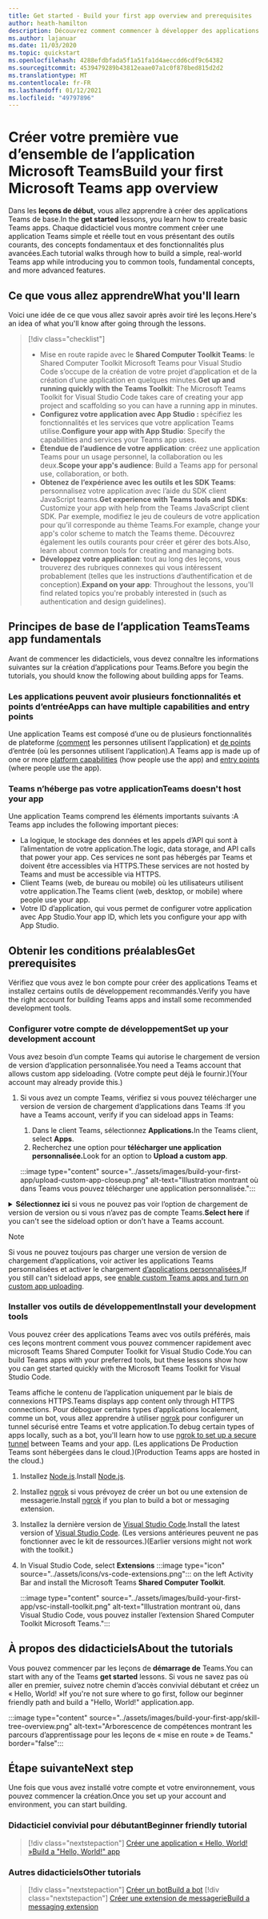 ```yaml
---
title: Get started - Build your first app overview and prerequisites
author: heath-hamilton
description: Découvrez comment commencer à développer des applications Microsoft Teams et configurer votre environnement.
ms.author: lajanuar
ms.date: 11/03/2020
ms.topic: quickstart
ms.openlocfilehash: 4288efdbfada5f1a51fa1d4aeccdd6cdf9c64382
ms.sourcegitcommit: 4539479289b43812eaae07a1c0f878bed815d2d2
ms.translationtype: MT
ms.contentlocale: fr-FR
ms.lasthandoff: 01/12/2021
ms.locfileid: "49797896"
---
```

# <a name="build-your-first-microsoft-teams-app-overview"></a><span data-ttu-id="c5f04-103">Créer votre première vue d’ensemble de l’application Microsoft Teams</span><span class="sxs-lookup"><span data-stu-id="c5f04-103">Build your first Microsoft Teams app overview</span></span>

<span data-ttu-id="c5f04-104">Dans les **leçons de début,** vous allez apprendre à créer des applications Teams de base.</span><span class="sxs-lookup"><span data-stu-id="c5f04-104">In the **get started** lessons, you learn how to create basic Teams apps.</span></span> <span data-ttu-id="c5f04-105">Chaque didacticiel vous montre comment créer une application Teams simple et réelle tout en vous présentant des outils courants, des concepts fondamentaux et des fonctionnalités plus avancées.</span><span class="sxs-lookup"><span data-stu-id="c5f04-105">Each tutorial walks through how to build a simple, real-world Teams app while introducing you to common tools, fundamental concepts, and more advanced features.</span></span>

## <a name="what-youll-learn"></a><span data-ttu-id="c5f04-106">Ce que vous allez apprendre</span><span class="sxs-lookup"><span data-stu-id="c5f04-106">What you'll learn</span></span>

<span data-ttu-id="c5f04-107">Voici une idée de ce que vous allez savoir après avoir tiré les leçons.</span><span class="sxs-lookup"><span data-stu-id="c5f04-107">Here's an idea of what you'll know after going through the lessons.</span></span>

> [!div class="checklist"]
  >
  > * <span data-ttu-id="c5f04-108">Mise en route rapide avec le **Shared Computer Toolkit Teams**: le Shared Computer Toolkit Microsoft Teams pour Visual Studio Code s’occupe de la création de votre projet d’application et de la création d’une application en quelques minutes.</span><span class="sxs-lookup"><span data-stu-id="c5f04-108">**Get up and running quickly with the Teams Toolkit**: The Microsoft Teams Toolkit for Visual Studio Code takes care of creating your app project and scaffolding so you can have a running app in minutes.</span></span>
  > * <span data-ttu-id="c5f04-109">**Configurez votre application avec App Studio :** spécifiez les fonctionnalités et les services que votre application Teams utilise.</span><span class="sxs-lookup"><span data-stu-id="c5f04-109">**Configure your app with App Studio**: Specify the capabilities and services your Teams app uses.</span></span>
  > * <span data-ttu-id="c5f04-110">**Étendue de l’audience de votre application**: créez une application Teams pour un usage personnel, la collaboration ou les deux.</span><span class="sxs-lookup"><span data-stu-id="c5f04-110">**Scope your app's audience**: Build a Teams app for personal use, collaboration, or both.</span></span>
> * <span data-ttu-id="c5f04-111">**Obtenez de l’expérience avec les outils et les SDK Teams**: personnalisez votre application avec l’aide du SDK client JavaScript teams.</span><span class="sxs-lookup"><span data-stu-id="c5f04-111">**Get experience with Teams tools and SDKs**: Customize your app with help from the Teams JavaScript client SDK.</span></span> <span data-ttu-id="c5f04-112">Par exemple, modifiez le jeu de couleurs de votre application pour qu’il corresponde au thème Teams.</span><span class="sxs-lookup"><span data-stu-id="c5f04-112">For example, change your app's color scheme to match the Teams theme.</span></span> <span data-ttu-id="c5f04-113">Découvrez également les outils courants pour créer et gérer des bots.</span><span class="sxs-lookup"><span data-stu-id="c5f04-113">Also, learn about common tools for creating and managing bots.</span></span>
  > * <span data-ttu-id="c5f04-114">**Développez votre application**: tout au long des leçons, vous trouverez des rubriques connexes qui vous intéressent probablement (telles que les instructions d’authentification et de conception).</span><span class="sxs-lookup"><span data-stu-id="c5f04-114">**Expand on your app**: Throughout the lessons, you'll find related topics you're probably interested in (such as authentication and design guidelines).</span></span>

## <a name="teams-app-fundamentals"></a><span data-ttu-id="c5f04-115">Principes de base de l’application Teams</span><span class="sxs-lookup"><span data-stu-id="c5f04-115">Teams app fundamentals</span></span>

<span data-ttu-id="c5f04-116">Avant de commencer les didacticiels, vous devez connaître les informations suivantes sur la création d’applications pour Teams.</span><span class="sxs-lookup"><span data-stu-id="c5f04-116">Before you begin the tutorials, you should know the following about building apps for Teams.</span></span>

### <a name="apps-can-have-multiple-capabilities-and-entry-points"></a><span data-ttu-id="c5f04-117">Les applications peuvent avoir plusieurs fonctionnalités et points d’entrée</span><span class="sxs-lookup"><span data-stu-id="c5f04-117">Apps can have multiple capabilities and entry points</span></span>

<span data-ttu-id="c5f04-118">Une application Teams est composé d’une ou de plusieurs fonctionnalités de plateforme [(comment](../concepts/capabilities-overview.md) les personnes utilisent l’application) et [de points](../concepts/extensibility-points.md) d’entrée (où les personnes utilisent l’application).</span><span class="sxs-lookup"><span data-stu-id="c5f04-118">A Teams app is made up of one or more [platform capabilities](../concepts/capabilities-overview.md) (how people use the app) and [entry points](../concepts/extensibility-points.md) (where people use the app).</span></span>

### <a name="teams-doesnt-host-your-app"></a><span data-ttu-id="c5f04-119">Teams n’héberge pas votre application</span><span class="sxs-lookup"><span data-stu-id="c5f04-119">Teams doesn't host your app</span></span>

<span data-ttu-id="c5f04-120">Une application Teams comprend les éléments importants suivants :</span><span class="sxs-lookup"><span data-stu-id="c5f04-120">A Teams app includes the following important pieces:</span></span>

* <span data-ttu-id="c5f04-121">La logique, le stockage des données et les appels d’API qui sont à l’alimentation de votre application.</span><span class="sxs-lookup"><span data-stu-id="c5f04-121">The logic, data storage, and API calls that power your app.</span></span> <span data-ttu-id="c5f04-122">Ces services ne sont pas hébergés par Teams et doivent être accessibles via HTTPS.</span><span class="sxs-lookup"><span data-stu-id="c5f04-122">These services are not hosted by Teams and must be accessible via HTTPS.</span></span>
* <span data-ttu-id="c5f04-123">Client Teams (web, de bureau ou mobile) où les utilisateurs utilisent votre application.</span><span class="sxs-lookup"><span data-stu-id="c5f04-123">The Teams client (web, desktop, or mobile) where people use your app.</span></span>
* <span data-ttu-id="c5f04-124">Votre ID d’application, qui vous permet de configurer votre application avec App Studio.</span><span class="sxs-lookup"><span data-stu-id="c5f04-124">Your app ID, which lets you configure your app with App Studio.</span></span>

## <a name="get-prerequisites"></a><span data-ttu-id="c5f04-125">Obtenir les conditions préalables</span><span class="sxs-lookup"><span data-stu-id="c5f04-125">Get prerequisites</span></span>

<span data-ttu-id="c5f04-126">Vérifiez que vous avez le bon compte pour créer des applications Teams et installez certains outils de développement recommandés.</span><span class="sxs-lookup"><span data-stu-id="c5f04-126">Verify you have the right account for building Teams apps and install some recommended development tools.</span></span>

### <a name="set-up-your-development-account"></a><span data-ttu-id="c5f04-127">Configurer votre compte de développement</span><span class="sxs-lookup"><span data-stu-id="c5f04-127">Set up your development account</span></span>

<span data-ttu-id="c5f04-128">Vous avez besoin d’un compte Teams qui autorise le chargement de version de version d’application personnalisée.</span><span class="sxs-lookup"><span data-stu-id="c5f04-128">You need a Teams account that allows custom app sideloading.</span></span> <span data-ttu-id="c5f04-129">(Votre compte peut déjà le fournir.)</span><span class="sxs-lookup"><span data-stu-id="c5f04-129">(Your account may already provide this.)</span></span>

1. <span data-ttu-id="c5f04-130">Si vous avez un compte Teams, vérifiez si vous pouvez télécharger une version de version de chargement d’applications dans Teams :</span><span class="sxs-lookup"><span data-stu-id="c5f04-130">If you have a Teams account, verify if you can sideload apps in Teams:</span></span>
    1. <span data-ttu-id="c5f04-131">Dans le client Teams, sélectionnez **Applications.**</span><span class="sxs-lookup"><span data-stu-id="c5f04-131">In the Teams client, select **Apps**.</span></span>
    1. <span data-ttu-id="c5f04-132">Recherchez une option pour **télécharger une application personnalisée.**</span><span class="sxs-lookup"><span data-stu-id="c5f04-132">Look for an option to **Upload a custom app**.</span></span>

    :::image type="content" source="../assets/images/build-your-first-app/upload-custom-app-closeup.png" alt-text="Illustration montrant où dans Teams vous pouvez télécharger une application personnalisée.":::

<!-- markdownlint-disable MD033 -->
<details>

<summary><span data-ttu-id="c5f04-134"><b>Sélectionnez ici</b> si vous ne pouvez pas voir l’option de chargement de version de version ou si vous n’avez pas de compte Teams.</span><span class="sxs-lookup"><span data-stu-id="c5f04-134"><b>Select here</b> if you can't see the sideload option or don't have a Teams account.</span></span></summary>

<span data-ttu-id="c5f04-135">Vous pouvez obtenir un compte de test Teams gratuit qui permet le chargement de version test d’application en rejoignant le programme microsoft 365 développeur.</span><span class="sxs-lookup"><span data-stu-id="c5f04-135">You can get a free Teams test account that allows app sideloading by joining the Microsoft 365 developer program.</span></span> <span data-ttu-id="c5f04-136">(Le processus d’inscription prend environ deux minutes.)</span><span class="sxs-lookup"><span data-stu-id="c5f04-136">(The registration process takes approximately two minutes.)</span></span>

1. <span data-ttu-id="c5f04-137">Go to the [Microsoft 365 developer program](https://developer.microsoft.com/microsoft-365/dev-program).</span><span class="sxs-lookup"><span data-stu-id="c5f04-137">Go to the [Microsoft 365 developer program](https://developer.microsoft.com/microsoft-365/dev-program).</span></span>
1. <span data-ttu-id="c5f04-138">Sélectionnez **Rejoindre maintenant** et suivez les instructions à l’écran.</span><span class="sxs-lookup"><span data-stu-id="c5f04-138">Select **Join Now** and follow the onscreen instructions.</span></span>
1. <span data-ttu-id="c5f04-139">Lorsque vous arrivez à l’écran d’accueil, **sélectionnez Configurer l’abonnement E5.**</span><span class="sxs-lookup"><span data-stu-id="c5f04-139">When you get to the welcome screen, select **Set up E5 subscription**.</span></span>
1. <span data-ttu-id="c5f04-140">Configurer votre compte d’administrateur.</span><span class="sxs-lookup"><span data-stu-id="c5f04-140">Set up your administrator account.</span></span> <span data-ttu-id="c5f04-141">Une fois que vous avez terminé, vous devriez voir un écran comme celui-ci.</span><span class="sxs-lookup"><span data-stu-id="c5f04-141">Once you finish, you should see a screen like this.</span></span>
:::image type="content" source="../assets/images/build-your-first-app/dev-program-subscription.png" alt-text="Exemple de ce que vous voyez après vous être inscrire au programme pour les développeurs Microsoft 365.":::
1. <span data-ttu-id="c5f04-143">Connectez-vous à Teams à l’aide du compte d’administrateur que vous viennent de configurer.</span><span class="sxs-lookup"><span data-stu-id="c5f04-143">Log in to Teams using the administrator account you just set up.</span></span>
1. <span data-ttu-id="c5f04-144">Vérifiez si vous avez désormais l’option **Télécharger une application personnalisée.**</span><span class="sxs-lookup"><span data-stu-id="c5f04-144">Verify if you now have the **Upload a custom app** option.</span></span>

</details>

> [!Note]
> <span data-ttu-id="c5f04-145">Si vous ne pouvez toujours pas charger une version de version de chargement d’applications, voir activer les applications Teams personnalisées et activer le chargement [d’applications personnalisées.](https://docs.microsoft.com/microsoftteams/platform/concepts/build-and-test/prepare-your-o365-tenant#enable-custom-teams-apps-and-turn-on-custom-app-uploading)</span><span class="sxs-lookup"><span data-stu-id="c5f04-145">If you still can't sideload apps, see [enable custom Teams apps and turn on custom app uploading](https://docs.microsoft.com/microsoftteams/platform/concepts/build-and-test/prepare-your-o365-tenant#enable-custom-teams-apps-and-turn-on-custom-app-uploading).</span></span>

### <a name="install-your-development-tools"></a><span data-ttu-id="c5f04-146">Installer vos outils de développement</span><span class="sxs-lookup"><span data-stu-id="c5f04-146">Install your development tools</span></span>

<span data-ttu-id="c5f04-147">Vous pouvez créer des applications Teams avec vos outils préférés, mais ces leçons montrent comment vous pouvez commencer rapidement avec microsoft Teams Shared Computer Toolkit for Visual Studio Code.</span><span class="sxs-lookup"><span data-stu-id="c5f04-147">You can build Teams apps with your preferred tools, but these lessons show how you can get started quickly with the Microsoft Teams Toolkit for Visual Studio Code.</span></span>

<span data-ttu-id="c5f04-148">Teams affiche le contenu de l’application uniquement par le biais de connexions HTTPS.</span><span class="sxs-lookup"><span data-stu-id="c5f04-148">Teams displays app content only through HTTPS connections.</span></span> <span data-ttu-id="c5f04-149">Pour déboguer certains types d’applications localement, comme un bot, vous allez apprendre à utiliser [ngrok](../concepts/build-and-test/debug.md#locally-hosted) pour configurer un tunnel sécurisé entre Teams et votre application.</span><span class="sxs-lookup"><span data-stu-id="c5f04-149">To debug certain types of apps locally, such as a bot, you'll learn how to use [ngrok to set up a secure tunnel](../concepts/build-and-test/debug.md#locally-hosted) between Teams and your app.</span></span> <span data-ttu-id="c5f04-150">(Les applications De Production Teams sont hébergées dans le cloud.)</span><span class="sxs-lookup"><span data-stu-id="c5f04-150">(Production Teams apps are hosted in the cloud.)</span></span>

1. <span data-ttu-id="c5f04-151">Installez [Node.js](https://nodejs.org/en/).</span><span class="sxs-lookup"><span data-stu-id="c5f04-151">Install [Node.js](https://nodejs.org/en/).</span></span>
1. <span data-ttu-id="c5f04-152">Installez [ngrok](https://ngrok.com/download) si vous prévoyez de créer un bot ou une extension de messagerie.</span><span class="sxs-lookup"><span data-stu-id="c5f04-152">Install [ngrok](https://ngrok.com/download) if you plan to build a bot or messaging extension.</span></span>
1. <span data-ttu-id="c5f04-153">Installez la dernière version de [Visual Studio Code](https://code.visualstudio.com/download).</span><span class="sxs-lookup"><span data-stu-id="c5f04-153">Install the latest version of [Visual Studio Code](https://code.visualstudio.com/download).</span></span> <span data-ttu-id="c5f04-154">(Les versions antérieures peuvent ne pas fonctionner avec le kit de ressources.)</span><span class="sxs-lookup"><span data-stu-id="c5f04-154">(Earlier versions might not work with the toolkit.)</span></span>
1. In Visual Studio Code, select **Extensions** :::image type="icon" source="../assets/icons/vs-code-extensions.png"::: on the left Activity Bar and install the Microsoft Teams **Shared Computer Toolkit**.

    :::image type="content" source="../assets/images/build-your-first-app/vsc-install-toolkit.png" alt-text="Illustration montrant où, dans Visual Studio Code, vous pouvez installer l’extension Shared Computer Toolkit Microsoft Teams.":::

## <a name="about-the-tutorials"></a><span data-ttu-id="c5f04-157">À propos des didacticiels</span><span class="sxs-lookup"><span data-stu-id="c5f04-157">About the tutorials</span></span>

<span data-ttu-id="c5f04-158">Vous pouvez commencer par les leçons de **démarrage de** Teams.</span><span class="sxs-lookup"><span data-stu-id="c5f04-158">You can start with any of the Teams **get started** lessons.</span></span> <span data-ttu-id="c5f04-159">Si vous ne savez pas où aller en premier, suivez notre chemin d’accès convivial débutant et créez un « Hello, World! »</span><span class="sxs-lookup"><span data-stu-id="c5f04-159">If you're not sure where to go first, follow our beginner friendly path and build a "Hello, World!"</span></span> <span data-ttu-id="c5f04-160">application.</span><span class="sxs-lookup"><span data-stu-id="c5f04-160">app.</span></span>

:::image type="content" source="../assets/images/build-your-first-app/skill-tree-overview.png" alt-text="Arborescence de compétences montrant les parcours d’apprentissage pour les leçons de « mise en route » de Teams." border="false":::

## <a name="next-step"></a><span data-ttu-id="c5f04-162">Étape suivante</span><span class="sxs-lookup"><span data-stu-id="c5f04-162">Next step</span></span>

<span data-ttu-id="c5f04-163">Une fois que vous avez installé votre compte et votre environnement, vous pouvez commencer la création.</span><span class="sxs-lookup"><span data-stu-id="c5f04-163">Once you set up your account and environment, you can start building.</span></span>

### <a name="beginner-friendly-tutorial"></a><span data-ttu-id="c5f04-164">Didacticiel convivial pour débutant</span><span class="sxs-lookup"><span data-stu-id="c5f04-164">Beginner friendly tutorial</span></span>

> [!div class="nextstepaction"]
> [<span data-ttu-id="c5f04-165">Créer une application « Hello, World! »</span><span class="sxs-lookup"><span data-stu-id="c5f04-165">Build a "Hello, World!" app</span></span>](../build-your-first-app/build-and-run.md)

### <a name="other-tutorials"></a><span data-ttu-id="c5f04-166">Autres didacticiels</span><span class="sxs-lookup"><span data-stu-id="c5f04-166">Other tutorials</span></span>

> [!div class="nextstepaction"]
> [<span data-ttu-id="c5f04-167">Créer un bot</span><span class="sxs-lookup"><span data-stu-id="c5f04-167">Build a bot</span></span>](../build-your-first-app/build-bot.md)
> [!div class="nextstepaction"]
> [<span data-ttu-id="c5f04-168">Créer une extension de messagerie</span><span class="sxs-lookup"><span data-stu-id="c5f04-168">Build a messaging extension</span></span>](../build-your-first-app/build-messaging-extension.md)
